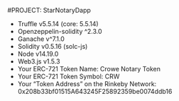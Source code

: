 #PROJECT: StarNotaryDapp
* Truffle v5.5.14 (core: 5.5.14)
* Openzeppelin-solidity ^2.3.0
* Ganache v^7.1.0
* Solidity v0.5.16 (solc-js)
* Node v14.19.0
* Web3.js v1.5.3
* Your ERC-721 Token Name: Crowe Notary Token
* Your ERC-721 Token Symbol: CRW
* Your “Token Address” on the Rinkeby Network: 0x208b33bf01515A643245F25892359be0074ddb16

